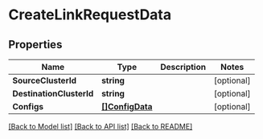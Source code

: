 # CreateLinkRequestData

## Properties

Name | Type | Description | Notes
------------ | ------------- | ------------- | -------------
**SourceClusterId** | **string** |  | [optional] 
**DestinationClusterId** | **string** |  | [optional] 
**Configs** | [**[]ConfigData**](ConfigData.md) |  | [optional] 

[[Back to Model list]](../README.md#documentation-for-models) [[Back to API list]](../README.md#documentation-for-api-endpoints) [[Back to README]](../README.md)


